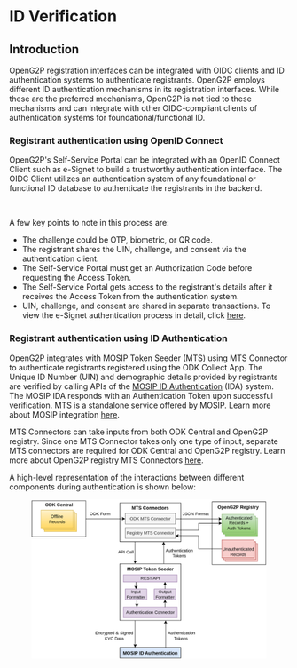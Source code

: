 # ID Verification

## Introduction

OpenG2P registration interfaces can be integrated with OIDC clients and ID authentication systems to authenticate registrants. OpenG2P employs different ID authentication mechanisms in its registration interfaces. While these are the preferred mechanisms, OpenG2P is not tied to these mechanisms and can integrate with other OIDC-compliant clients of authentication systems for foundational/functional ID.

### Registrant authentication using OpenID Connect

OpenG2P's Self-Service Portal can be integrated with an OpenID Connect Client such as e-Signet to build a trustworthy authentication interface. The OIDC Client utilizes an authentication system of any foundational or functional ID database to authenticate the registrants in the backend.&#x20;

<figure><img src="https://github.com/smita-g2p/openg2p-documentation/raw/c68b3e6da99fe077e2cbe5d5fc166b3e3487fbce/.gitbook/assets/authentication-using-esignet.png" alt=""><figcaption></figcaption></figure>

A few key points to note in this process are:

* The challenge could be OTP, biometric, or QR code.
* The registrant shares the UIN, challenge, and consent via the authentication client.
* The Self-Service Portal must get an Authorization Code before requesting the Access Token.
* The Self-Service Portal gets access to the registrant's details after it receives the Access Token from the authentication system.
* &#x20;UIN, challenge, and consent are shared in separate transactions. To view the e-Signet authentication process in detail, click [here](../integrations/integration-with-mosip/integration-with-e-signet.md).

### Registrant authentication using ID Authentication

OpenG2P integrates with MOSIP Token Seeder (MTS) using MTS Connector to authenticate registrants registered using the ODK Collect App. The Unique ID Number (UIN) and demographic details provided by registrants are verified by calling APIs of the [MOSIP ID Authentication](https://docs.mosip.io/1.2.0/id-authentication) (IDA) system. The MOSIP IDA responds with an Authentication Token upon successful verification. MTS is a standalone service offered by MOSIP. Learn more about MOSIP integration [here](../integrations/integration-with-mosip.md).

MTS Connectors can take inputs from both ODK Central and OpenG2P registry. Since one MTS Connector takes only one type of input, separate MTS connectors are required for ODK Central and OpenG2P registry. Learn more about OpenG2P registry MTS Connectors [here](../integrations/integration-with-mosip/registry-mts-connector.md).

A high-level representation of the interactions between different components during authentication is shown below:

<figure><img src="https://github.com/OpenG2P/openg2p-documentation/raw/a8a98c86cd7b0a186213e588d8642aac12eb64a6/.gitbook/assets/authentication-using-mts.png" alt=""><figcaption></figcaption></figure>
